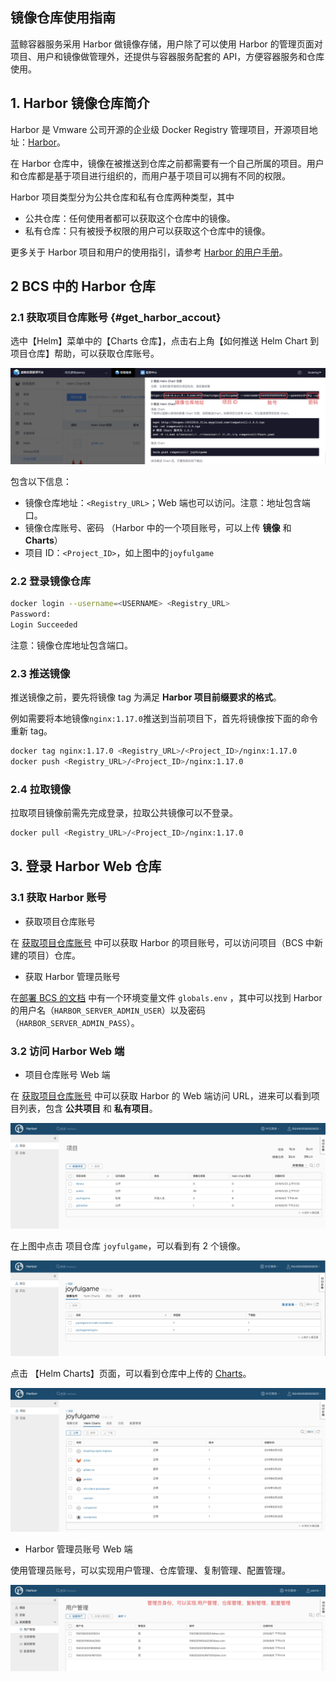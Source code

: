 ## 镜像仓库使用指南
蓝鲸容器服务采用 Harbor 做镜像存储，用户除了可以使用 Harbor 的管理页面对项目、用户和镜像做管理外，还提供与容器服务配套的 API，方便容器服务和仓库使用。

## 1. Harbor 镜像仓库简介
Harbor 是 Vmware 公司开源的企业级 Docker Registry 管理项目，开源项目地址：[Harbor](https://github.com/vmware/harbor)。

在 Harbor 仓库中，镜像在被推送到仓库之前都需要有一个自己所属的项目。用户和仓库都是基于项目进行组织的，而用户基于项目可以拥有不同的权限。

Harbor 项目类型分为公共仓库和私有仓库两种类型，其中

- 公共仓库：任何使用者都可以获取这个仓库中的镜像。
- 私有仓库：只有被授予权限的用户可以获取这个仓库中的镜像。

更多关于 Harbor 项目和用户的使用指引，请参考 [Harbor 的用户手册](https://github.com/goharbor/harbor/blob/master/docs/user_guide.md)。

## 2 BCS 中的 Harbor 仓库

### 2.1 获取项目仓库账号 {#get_harbor_accout}

选中【Helm】菜单中的【Charts 仓库】，点击右上角【如何推送 Helm Chart 到项目仓库】帮助，可以获取仓库账号。

![-w1566](media/15675920013542.jpg)


包含以下信息：
- 镜像仓库地址：`<Registry_URL>`；Web 端也可以访问。注意：地址包含端口。
- 镜像仓库账号、密码 （Harbor 中的一个项目账号，可以上传 **镜像** 和 **Charts**）
- 项目 ID：`<Project_ID>`，如上图中的`joyfulgame`


### 2.2 登录镜像仓库

```bash
docker login --username=<USERNAME> <Registry_URL>
Password:
Login Succeeded
```
注意：镜像仓库地址包含端口。


### 2.3 推送镜像

推送镜像之前，要先将镜像 tag 为满足 **Harbor 项目前缀要求的格式**。

例如需要将本地镜像`nginx:1.17.0`推送到当前项目下，首先将镜像按下面的命令重新 tag。

```bash
docker tag nginx:1.17.0 <Registry_URL>/<Project_ID>/nginx:1.17.0
docker push <Registry_URL>/<Project_ID>/nginx:1.17.0
```


### 2.4 拉取镜像

拉取项目镜像前需先完成登录，拉取公共镜像可以不登录。

```bash
docker pull <Registry_URL>/<Project_ID>/nginx:1.17.0
```


## 3. 登录 Harbor Web 仓库


### 3.1 获取 Harbor 账号

- 获取项目仓库账号

在 [获取项目仓库账号](#get_harbor_accout) 中可以获取 Harbor 的项目账号，可以访问项目（BCS 中新建的项目）仓库。


- 获取 Harbor 管理员账号

在[部署 BCS 的文档](https://docs.bk.tencent.com/bkce_install_guide/setup/quick_install_bcs.html#%E4%BF%AE%E6%94%B9installbcsglobalsenv) 中有一个环境变量文件 `globals.env` ，其中可以找到 Harbor 的用户名（`HARBOR_SERVER_ADMIN_USER`）以及密码（`HARBOR_SERVER_ADMIN_PASS`）。

### 3.2 访问 Harbor Web 端

- 项目仓库账号 Web 端

在 [获取项目仓库账号](#get_harbor_accout) 中可以获取 Harbor 的 Web 端访问 URL，进来可以看到项目列表，包含 **公共项目** 和 **私有项目**。

![-w1565](media/15675973703087.jpg)

在上图中点击 项目仓库 `joyfulgame`，可以看到有 2 个镜像。

![-w1570](media/15675973839581.jpg)

点击 【Helm Charts】页面，可以看到仓库中上传的 [Charts](helm/ServiceAccess.md)。 

![-w1566](media/15675973941768.jpg)

- Harbor 管理员账号 Web 端

使用管理员账号，可以实现用户管理、仓库管理、复制管理、配置管理。

![-w1563](media/15675975535096.jpg)

